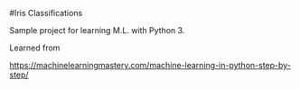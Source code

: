 #Iris Classifications

Sample project for learning M.L. with Python 3.

Learned from

https://machinelearningmastery.com/machine-learning-in-python-step-by-step/